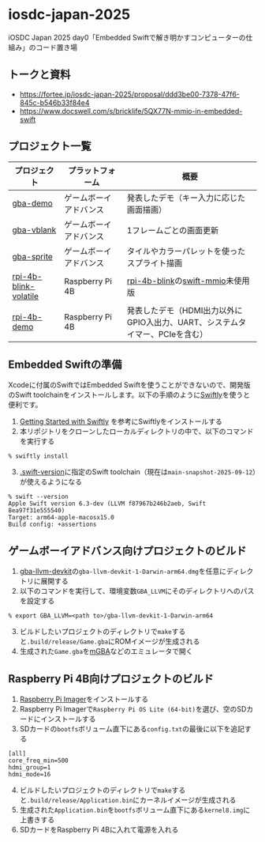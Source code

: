 # iosdc-japan-2025
iOSDC Japan 2025 day0「Embedded Swiftで解き明かすコンピューターの仕組み」のコード置き場

## トークと資料
- https://fortee.jp/iosdc-japan-2025/proposal/ddd3be00-7378-47f6-845c-b546b33f84e4
- https://www.docswell.com/s/bricklife/5QX77N-mmio-in-embedded-swift

## プロジェクト一覧

| プロジェクト | プラットフォーム | 概要 |
| --- | --- | --- |
| [gba-demo](gba-demo) | ゲームボーイアドバンス | 発表したデモ（キー入力に応じた画面描画） |
| [gba-vblank](gba-vblank) | ゲームボーイアドバンス | 1フレームごとの画面更新 |
| [gba-sprite](gba-sprite) | ゲームボーイアドバンス | タイルやカラーパレットを使ったスプライト描画 |
| [rpi-4b-blink-volatile](rpi-4b-blink-volatile) | Raspberry Pi 4B | [rpi-4b-blink](https://github.com/swiftlang/swift-embedded-examples/tree/main/rpi-4b-blink)の[swift-mmio](https://github.com/apple/swift-mmio)未使用版 |
| [rpi-4b-demo](rpi-4b-demo) | Raspberry Pi 4B | 発表したデモ（HDMI出力以外にGPIO入出力、UART、システムタイマー、PCIeを含む） |

## Embedded Swiftの準備

Xcodeに付属のSwiftではEmbedded Swiftを使うことができないので、開発版のSwift toolchainをインストールします。以下の手順のように[Swiftly](https://www.swift.org/swiftly/documentation/swiftlydocs)を使うと便利です。

1. [Getting Started with Swiftly](https://www.swift.org/swiftly/documentation/swiftly/getting-started) を参考にSwiftlyをインストールする
2. 本リポジトリをクローンしたローカルディレクトリの中で、以下のコマンドを実行する
```shell
% swiftly install
```
3. [.swift-version](.swift-version)に指定のSwift toolchain（現在は`main-snapshot-2025-09-12`）が使えるようになる
```shell
% swift --version
Apple Swift version 6.3-dev (LLVM f87967b246b2aeb, Swift 8ea97f31e555540)
Target: arm64-apple-macosx15.0
Build config: +assertions
```

## ゲームボーイアドバンス向けプロジェクトのビルド

1. [gba-llvm-devkit](https://github.com/stuij/gba-llvm-devkit/releases/tag/release-v1)の`gba-llvm-devkit-1-Darwin-arm64.dmg`を任意にディレクトリに展開する
3. 以下のコマンドを実行して、環境変数`GBA_LLVM`にそのディレクトリへのパスを設定する
```shell
% export GBA_LLVM=<path to>/gba-llvm-devkit-1-Darwin-arm64
```
3. ビルドしたいプロジェクトのディレクトリで`make`すると`.build/release/Game.gba`にROMイメージが生成される
4. 生成された`Game.gba`を[mGBA](https://mgba.io)などのエミュレータで開く

## Raspberry Pi 4B向けプロジェクトのビルド

1. [Raspberry Pi Imager](https://www.raspberrypi.com/software/)をインストールする
2. Raspberry Pi Imagerで`Raspberry Pi OS Lite (64-bit)`を選び、空のSDカードにインストールする
3. SDカードの`bootfs`ボリューム直下にある`config.txt`の最後に以下を追記する
```
[all]
core_freq_min=500
hdmi_group=1
hdmi_mode=16
```
4. ビルドしたいプロジェクトのディレクトリで`make`すると`.build/release/Application.bin`にカーネルイメージが生成される
5. 生成された`Application.bin`を`bootfs`ボリューム直下にある`kernel8.img`に上書きする
6. SDカードをRaspberry Pi 4Bに入れて電源を入れる
